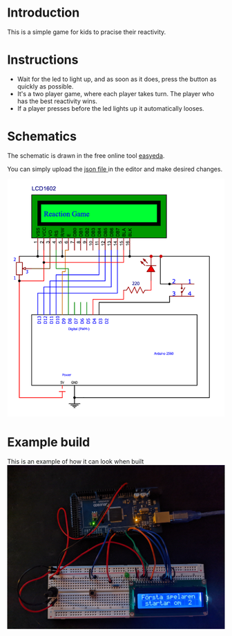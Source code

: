 # Introduction
This is a simple game for kids to pracise their reactivity.

# Instructions
- Wait for the led to light up, and as soon as it does, press the button as quickly as possible.
- It's a two player game, where each player takes turn. The player who has the best reactivity wins.
- If a player presses before the led lights up it automatically looses.

# Schematics
The schematic is drawn in the free online tool [easyeda](https://easyeda.com/editor).

You can simply upload the [json file ](https://github.com/patchon/arduino-games/blob/main/reaction-game/schematic/reaction-game.json) in the editor and make desired changes.

<img src="https://github.com/patchon/arduino-games/blob/main/reaction-game/schematic/reaction-game.png" width="700" >

# Example build
This is an example of how it can look when built
<img src="https://github.com/patchon/arduino-games/blob/main/reaction-game/schematic/example-build.jpg" width="700" >
